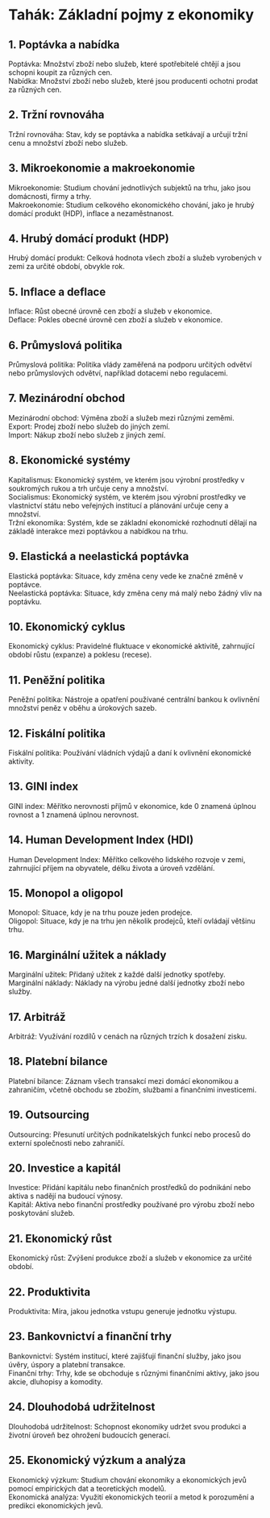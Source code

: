 # Tahák: Základní pojmy z ekonomiky

## 1. Poptávka a nabídka
Poptávka: Množství zboží nebo služeb, které spotřebitelé chtějí a jsou schopni koupit za různých cen.  
Nabídka: Množství zboží nebo služeb, které jsou producenti ochotni prodat za různých cen.

## 2. Tržní rovnováha
Tržní rovnováha: Stav, kdy se poptávka a nabídka setkávají a určují tržní cenu a množství zboží nebo služeb.

## 3. Mikroekonomie a makroekonomie
Mikroekonomie: Studium chování jednotlivých subjektů na trhu, jako jsou domácnosti, firmy a trhy.  
Makroekonomie: Studium celkového ekonomického chování, jako je hrubý domácí produkt (HDP), inflace a nezaměstnanost.

## 4. Hrubý domácí produkt (HDP)
Hrubý domácí produkt: Celková hodnota všech zboží a služeb vyrobených v zemi za určité období, obvykle rok.

## 5. Inflace a deflace
Inflace: Růst obecné úrovně cen zboží a služeb v ekonomice.  
Deflace: Pokles obecné úrovně cen zboží a služeb v ekonomice.

## 6. Průmyslová politika
Průmyslová politika: Politika vlády zaměřená na podporu určitých odvětví nebo průmyslových odvětví, například dotacemi nebo regulacemi.

## 7. Mezinárodní obchod
Mezinárodní obchod: Výměna zboží a služeb mezi různými zeměmi.  
Export: Prodej zboží nebo služeb do jiných zemí.  
Import: Nákup zboží nebo služeb z jiných zemí.

## 8. Ekonomické systémy
Kapitalismus: Ekonomický systém, ve kterém jsou výrobní prostředky v soukromých rukou a trh určuje ceny a množství.  
Socialismus: Ekonomický systém, ve kterém jsou výrobní prostředky ve vlastnictví státu nebo veřejných institucí a plánování určuje ceny a množství.  
Tržní ekonomika: Systém, kde se základní ekonomické rozhodnutí dělají na základě interakce mezi poptávkou a nabídkou na trhu.

## 9. Elastická a neelastická poptávka
Elastická poptávka: Situace, kdy změna ceny vede ke značné změně v poptávce.  
Neelastická poptávka: Situace, kdy změna ceny má malý nebo žádný vliv na poptávku.

## 10. Ekonomický cyklus
Ekonomický cyklus: Pravidelné fluktuace v ekonomické aktivitě, zahrnující období růstu (expanze) a poklesu (recese).

## 11. Peněžní politika
Peněžní politika: Nástroje a opatření používané centrální bankou k ovlivnění množství peněz v oběhu a úrokových sazeb.

## 12. Fiskální politika
Fiskální politika: Používání vládních výdajů a daní k ovlivnění ekonomické aktivity.

## 13. GINI index
GINI index: Měřítko nerovnosti příjmů v ekonomice, kde 0 znamená úplnou rovnost a 1 znamená úplnou nerovnost.

## 14. Human Development Index (HDI)
Human Development Index: Měřítko celkového lidského rozvoje v zemi, zahrnující příjem na obyvatele, délku života a úroveň vzdělání.

## 15. Monopol a oligopol
Monopol: Situace, kdy je na trhu pouze jeden prodejce.  
Oligopol: Situace, kdy je na trhu jen několik prodejců, kteří ovládají většinu trhu.

## 16. Marginální užitek a náklady
Marginální užitek: Přidaný užitek z každé další jednotky spotřeby.  
Marginální náklady: Náklady na výrobu jedné další jednotky zboží nebo služby.

## 17. Arbitráž
Arbitráž: Využívání rozdílů v cenách na různých trzích k dosažení zisku.

## 18. Platební bilance
Platební bilance: Záznam všech transakcí mezi domácí ekonomikou a zahraničím, včetně obchodu se zbožím, službami a finančními investicemi.

## 19. Outsourcing
Outsourcing: Přesunutí určitých podnikatelských funkcí nebo procesů do externí společnosti nebo zahraničí.

## 20. Investice a kapitál
Investice: Přidání kapitálu nebo finančních prostředků do podnikání nebo aktiva s nadějí na budoucí výnosy.  
Kapitál: Aktiva nebo finanční prostředky používané pro výrobu zboží nebo poskytování služeb.

## 21. Ekonomický růst
Ekonomický růst: Zvýšení produkce zboží a služeb v ekonomice za určité období.

## 22. Produktivita
Produktivita: Míra, jakou jednotka vstupu generuje jednotku výstupu.

## 23. Bankovnictví a finanční trhy
Bankovnictví: Systém institucí, které zajišťují finanční služby, jako jsou úvěry, úspory a platební transakce.  
Finanční trhy: Trhy, kde se obchoduje s různými finančními aktivy, jako jsou akcie, dluhopisy a komodity.

## 24. Dlouhodobá udržitelnost
Dlouhodobá udržitelnost: Schopnost ekonomiky udržet svou produkci a životní úroveň bez ohrožení budoucích generací.

## 25. Ekonomický výzkum a analýza
Ekonomický výzkum: Studium chování ekonomiky a ekonomických jevů pomocí empirických dat a teoretických modelů.  
Ekonomická analýza: Využití ekonomických teorií a metod k porozumění a predikci ekonomických jevů.
